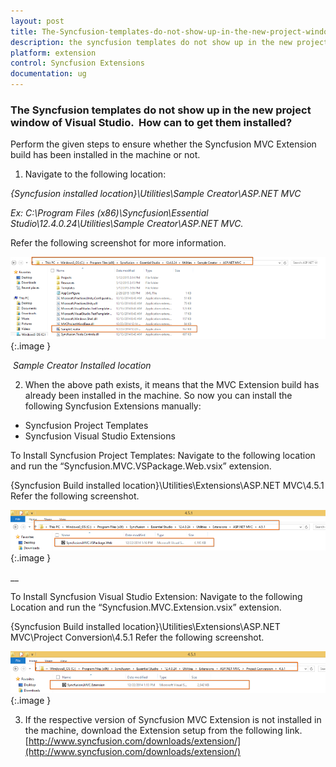 ```yaml
---
layout: post
title: The-Syncfusion-templates-do-not-show-up-in-the-new-project-window-of-Visual-Studio-How-can-to-get-them-installed
description: the syncfusion templates do not show up in the new project window of visual studio.  how can to get them installed?
platform: extension
control: Syncfusion Extensions
documentation: ug
---
```


### The Syncfusion templates do not show up in the new project window of Visual Studio.  How can to get them installed?

Perform the given steps to ensure whether the Syncfusion MVC Extension build has been installed in the machine or not.

1. Navigate to the following location:

_{Syncfusion installed location}\Utilities\Sample Creator\ASP.NET MVC_

_Ex: C:\Program Files (x86)\Syncfusion\Essential Studio\12.4.0.24\Utilities\Sample Creator\ASP.NET MVC._

Refer the following screenshot for more information.



![](The-Syncfusion-templatesd_images/The-Syncfusion-templatesd_img1.png)
{:.image }

 _Sample Creator Installed location_

2. When the above path exists, it means that the MVC Extension build has already been installed in the machine. So now you can install the following Syncfusion Extensions manually:
* Syncfusion Project Templates
* Syncfusion Visual Studio Extensions

To Install Syncfusion Project Templates: 
Navigate to the following location and run the “Syncfusion.MVC.VSPackage.Web.vsix” extension.

{Syncfusion Build installed location}\Utilities\Extensions\ASP.NET MVC\4.5.1
Refer the following screenshot.



![](The-Syncfusion-templatesd_images/The-Syncfusion-templatesd_img2.png)
{:.image }

__

To Install Syncfusion Visual Studio Extension:
Navigate to the following Location and run the “Syncfusion.MVC.Extension.vsix” extension. 

{Syncfusion Build installed location}\Utilities\Extensions\ASP.NET MVC\Project Conversion\4.5.1
Refer the following screenshot.



![](The-Syncfusion-templatesd_images/The-Syncfusion-templatesd_img3.png)
{:.image }



3. If the respective version of Syncfusion MVC Extension is not installed in the machine, download the Extension setup from the following link.        [http://www.syncfusion.com/downloads/extension/](http://www.syncfusion.com/downloads/extension/)
